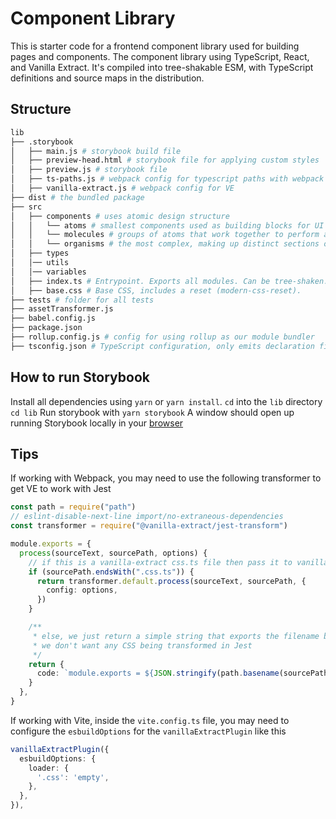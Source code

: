 # Component Library

This is starter code for a frontend component library used for building pages and components.
The component library using TypeScript, React, and Vanilla Extract. It's compiled into tree-shakable ESM, with TypeScript definitions and source maps in the distribution.

## Structure

```bash
lib
├── .storybook
│   ├── main.js # storybook build file
│   ├── preview-head.html # storybook file for applying custom styles
│   ├── preview.js # storybook file
│   ├── ts-paths.js # webpack config for typescript paths with webpack
│   ├── vanilla-extract.js # webpack config for VE
├── dist # the bundled package
├── src
│   ├── components # uses atomic design structure
│   │   └── atoms # smallest components used as building blocks for UI elements
│   │   └── molecules # groups of atoms that work together to perform a certain action
│   │   └── organisms # the most complex, making up distinct sections of a UI
│   ├── types
│   │── utils
│   │── variables
│   ├── index.ts # Entrypoint. Exports all modules. Can be tree-shaken.
│   ├── base.css # Base CSS, includes a reset (modern-css-reset).
├── tests # folder for all tests
├── assetTransformer.js
├── babel.config.js
├── package.json
├── rollup.config.js # config for using rollup as our module bundler
├── tsconfig.json # TypeScript configuration, only emits declaration files
```

## How to run Storybook

Install all dependencies using `yarn` or `yarn install`.
`cd` into the `lib` directory `cd lib`
Run storybook with `yarn storybook`
A window should open up running Storybook locally in your [browser](http://localhost:6006/)

## Tips

If working with Webpack, you may need to use the following transformer to get VE to work with Jest

```ts
const path = require("path")
// eslint-disable-next-line import/no-extraneous-dependencies
const transformer = require("@vanilla-extract/jest-transform")

module.exports = {
  process(sourceText, sourcePath, options) {
    // if this is a vanilla-extract css.ts file then pass it to vanilla-extract/jest-transformer
    if (sourcePath.endsWith(".css.ts")) {
      return transformer.default.process(sourceText, sourcePath, {
        config: options,
      })
    }

    /**
     * else, we just return a simple string that exports the filename because
     * we don't want any CSS being transformed in Jest
     */
    return {
      code: `module.exports = ${JSON.stringify(path.basename(sourcePath))};`,
    }
  },
}
```

If working with Vite, inside the `vite.config.ts` file, you may need to configure the `esbuildOptions` for the `vanillaExtractPlugin` like this

```ts
vanillaExtractPlugin({
  esbuildOptions: {
    loader: {
      '.css': 'empty',
    },
  },
}),
```
